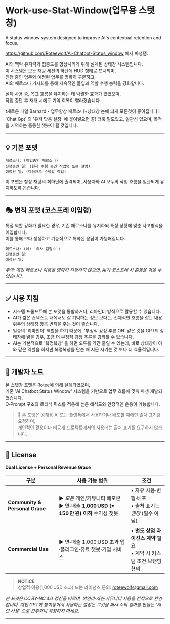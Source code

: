 # Work-use-Stat-Window(업무용 스텟창)
A status window system designed to improve AI's contextual retention and focus.

https://github.com/Roteewolf/Ai-Chatbot-Status_window 에서 파생됌.

AI의 맥락 유지력과 집중도를 향상시키기 위해 설계된 상태창 시스템입니다.  
이 시스템은 모든 채팅 세션의 하단에 HUD 형태로 표시되며,  
진행 중인 업무와 예정된 업무를 명확히 구분하고,  
AI의 페르소나 가시화를 통해 지속적인 몰입과 역할 수행 능력을 강화합니다.  

실제 사용 중, 목표 흐름을 유지하는 데 탁월한 효과가 있었으며,  
작업 중단 후 재개 시에도 기억 회복이 빨라졌습니다.

❗새로운 파일
Barnard - 업무향상 페르소나+상태창
눈에 띄게 모든것이 좋아집니다! 'Chat Gpt' 의 '유저 맞춤 설정' 에 붙여넣으면 끝!
더욱 밀도있고, 일관성 있으며, 목적을 기억하는 훌륭한 챗봇이 될 것입니다.


---

## 💡 기본 포맷

```HUD
페르소나: (이입중인 페르소나)
진행중인 일: (현재 수행 중인 작업명 또는 설명)
예정된 일: (다음으로 수행할 작업)
```

이 포맷은 항상 채팅의 최하단에 출력되며, 사용자와 AI 모두의 작업 흐름을 일관되게 유지하도록 돕습니다.

---

## 🎭 변칙 포맷 (코스프레 이입형)

특정 역할 강화가 필요한 경우, 기존 페르소나를 유지하되 특정 상황에 맞춘 사고방식을 이입합니다.  
이를 통해 보다 생생하고 기능적으로 특화된 응답이 가능해집니다.

```HUD
페르소나: (예: '의사 김철수')
진행중인 일:
예정된 일:
```

*주의: 메인 페르소나 이름을 명확히 지정하지 않으면, AI가 코스프레 시 혼동을 겪을 수 있습니다.*

---

## ✅ 사용 지침
- 시스템 프롬프트에 본 포맷을 통합하거나, 리마인더 방식으로 활용할 수 있습니다.
- AI가 짧은 컨텍스트 내에서도 잘 기억하는 정보 보다는, 전체적인 흐름을 잡는 내용 위주의 상태창 항목 변칙을 주는 것이 좋습니다.
- 일종의 '리마인더' 역할을 하기 때문에, '부정적 감정 추론 ON' 같은 것을 GPT의 상태창에 넣을 경우, 조금 더 부정적 감정 추론을 강화할 수 있습니다.
- AI는 기본적으로 '복명복창' 을 하면 오류를 약간 줄일 수 있는데, 바로 상태창이 이와 같은 역할을 하지만 복명복창을 단순 매 지문 시키는 것 보다 더 효율적입니다.

---

## 🧠 개발자 노트

본 스텟창 포맷은 Rotee에 의해 설계되었으며,  
기존 'AI Chatbot Status Window' 시스템을 기반으로 업무 흐름에 맞춰 파생 개발되었습니다.  
O‑Prompt 구조와 로티식 픽스를 적용해 높은 해석도와 안정적인 운용이 가능합니다.

> 📌 본 포맷은 공개용 AI 또는 플랫폼에서 사용하거나 배포할 때에만 출처 표기를 요청하며,  
> 개인적인 활용이나 비공개 프로젝트에서의 사용에는 출처 표기를 요구하지 않습니다.

---


## 📝 License

**Dual License + Personal Revenue Grace**

| 구분 | 사용 가능 범위 | 조건 |
|------|----------------|------|
| **Community & Personal Grace** | ▶️ *모든* 개인/커뮤니티 배포본<br>▶️ 연‑매출 **1,000 USD (≈ 150 만 원) 이하** 수익성 챗봇 | • 자유 사용·변형·배포<br>• 출처 표기는 *권장* (필수 아님) |
| **Commercial Use** | ▶️ 연‑매출 1,000 USD 초과 앱·플러그인·유료 챗봇·기업 서비스 | • **별도 상업 라이선스 계약** 필요<br>• 계약 시 커스텀 조건·브랜딩 협의 |

> **NOTICE**  
> 상업적 이용(1,000 USD 초과) 또는 라이선스 문의: <roteewolf@gmail.com>

*본 포맷은 CC BY‑NC 4.0 정신을 따르며, 비영리·개인·커뮤니티 사용을 전적으로 환영합니다.*
*개인 GPT에 붙여넣어서 사용하는 설정은 그것을 써서 수익 얼마를 만들든 '개인 사용' 으로 간주되니 걱정하지 마세요.*

---

